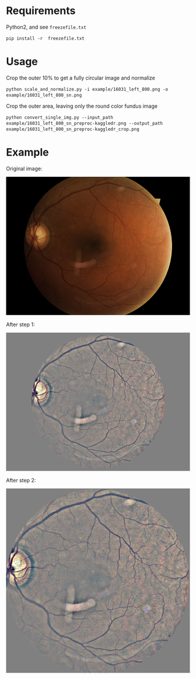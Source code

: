 # Requirements

Python2, and see `freezefile.txt`

```
pip install -r  freezefile.txt 
```


# Usage

Crop the outer 10% to get a fully circular image and normalize
```
python scale_and_normalize.py -i example/16031_left_800.png -o example/16031_left_800_sn.png
```

Crop the outer area, leaving only the round color fundus image
```
python convert_single_img.py --input_path example/16031_left_800_sn_preproc-kaggledr.png --output_path example/16031_left_800_sn_preproc-kaggledr_crop.png
```


# Example

Original image:

![Original](example/16031_left_800.png)

After step 1:

![Step1](example/16031_left_800_sn_preproc-kaggledr.png)

After step 2:

![Step2](example/16031_left_800_sn_preproc-kaggledr_crop.png)
